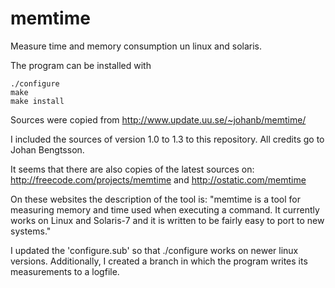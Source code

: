 memtime
=======

Measure time and memory consumption un linux and solaris.

The program can be installed with
```
./configure
make
make install
```



Sources were copied from http://www.update.uu.se/~johanb/memtime/

I included the sources of version 1.0 to 1.3 to this repository.
All credits go to Johan Bengtsson.


It seems that there are also copies of the latest sources on:
http://freecode.com/projects/memtime
and
http://ostatic.com/memtime

On these websites the description of the tool is:
"memtime is a tool for measuring memory and time used when executing a command. It currently works on Linux and Solaris-7 and it is written to be fairly easy to port to new systems."

I updated the 'configure.sub' so that ./configure works on newer linux versions.
Additionally, I created a branch in which the program writes its measurements to a logfile.

